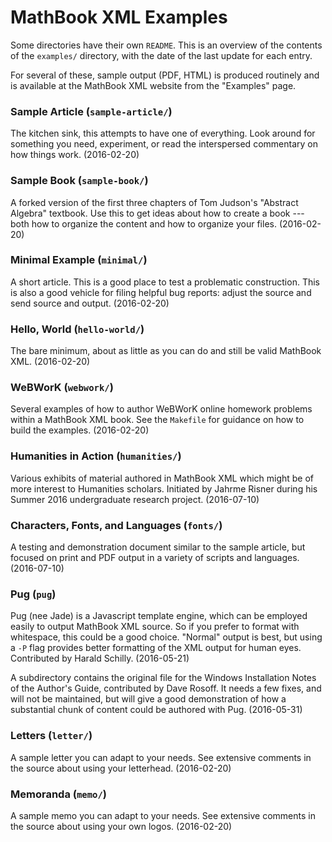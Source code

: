 # MathBook XML Examples

Some directories have their own `README`.  This is an overview of the contents of the `examples/` directory, with the date of the last update for each entry.

For several of these, sample output (PDF, HTML) is produced routinely and is available at the MathBook XML website from the "Examples" page.


### Sample Article (`sample-article/`)

The kitchen sink, this attempts to have one of everything.  Look around for something you need, experiment, or read the interspersed commentary on how things work.  (2016-02-20)


### Sample Book (`sample-book/`)

A forked version of the first three chapters of Tom Judson's "Abstract Algebra" textbook.  Use this to get ideas about how to create a book --- both how to organize the content and how to organize your files. (2016-02-20)


### Minimal Example (`minimal/`)

A short article.  This is a good place to test a problematic construction. This is also a good vehicle for filing helpful bug reports: adjust the source and send source and output.  (2016-02-20)


### Hello, World (`hello-world/`)

The bare minimum, about as little as you can do and still be valid MathBook XML.  (2016-02-20)


### WeBWorK (`webwork/`)

Several examples of how to author WeBWorK online homework problems within a MathBook XML book.  See the `Makefile` for guidance on how to build the examples.  (2016-02-20)


### Humanities in Action (`humanities/`)

Various exhibits of material authored in MathBook XML which might be of more interest to Humanities scholars.  Initiated by Jahrme Risner during his Summer 2016 undergraduate research project.  (2016-07-10)


### Characters, Fonts, and Languages (`fonts/`)

A testing and demonstration document similar to the sample article, but focused on print and PDF output in a variety of scripts and languages.  (2016-07-10)


### Pug (`pug`)

Pug (nee Jade) is a Javascript template engine, which can be employed easily to output MathBook XML source.  So if you prefer to format with whitespace, this could be a good choice.  "Normal" output is best, but using a `-P` flag provides better formatting of the XML output for human eyes.  Contributed by Harald Schilly.  (2016-05-21)

A subdirectory contains the original file for the Windows Installation Notes of the Author's Guide, contributed by Dave Rosoff.  It needs a few fixes, and will not be maintained, but will give a good demonstration of how a substantial chunk of content could be authored with Pug.  (2016-05-31)

### Letters (`letter/`)

A sample letter you can adapt to your needs.  See extensive comments in the source about using your letterhead.  (2016-02-20)


### Memoranda (`memo/`)

A sample memo you can adapt to your needs.  See extensive comments in the source about using your own logos.  (2016-02-20)
